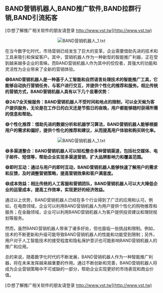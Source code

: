 ## **BAND营销机器人,BAND推广软件,BAND拉群行销,BAND引流拓客**

[😍想了解推广相关软件的朋友请登录 http://www.vst.tw](http://www.vst.tw)

 <center><img src="https://vst.tw/MP4/tuiguang/png/8.png" alt="BAND营销机器人_1.txt"></center>

在当今数字化时代，市场营销已经发生了巨大的变革，企业需要借助先进的技术和工具来吸引和保留客户。其中，营销机器人作为一种新型的智能推广利器，正在受到越来越多企业的青睐。而BAND营销机器人作为其中的佼佼者，其强大的功能和灵活性为企业带来了全新的营销体验。

**😄BAND营销机器人是一种基于人工智能和自然语言处理技术的智能推广工具，它能够自动执行营销任务，与客户进行交互，并提供个性化的推荐和服务。相比传统的营销方式，BAND营销机器人具有以下几个显著优势：**

**😄24/7全天候服务：BAND营销机器人不受时间和地点的限制，可以全天候为客户提供服务，无论是在工作日的白天还是节假日的夜晚，用户都能够随时获得所需的信息和帮助。**

**😄个性化推荐：借助先进的数据分析和机器学习算法，BAND营销机器人能够根据用户的需求和偏好，提供个性化的推荐和建议，从而提高用户体验和购买转化率。**

 <center><img src="https://vst.tw/MP4/tuiguang/png/2.png" alt="BAND营销机器人_1.txt"></center>

**😄多渠道整合：BAND营销机器人可以轻松整合多种营销渠道，包括社交媒体、电子邮件、短信等，帮助企业实现多渠道营销，扩大品牌影响力和覆盖范围。**

**😄即时互动：通过与用户的即时互动，BAND营销机器人能够快速了解用户的需求和反馈，及时调整营销策略，提高营销效果和客户满意度。**

**😄成本效益：相比传统的人工客服和营销团队，BAND营销机器人可以大大降低企业的运营成本，提高工作效率，实现更好的经济效益。**

通过以上优势，BAND营销机器人已经在多个行业得到了广泛的应用和认可。例如，在电商领域，企业可以利用BAND营销机器人为用户提供个性化的购物推荐和服务；在金融领域，企业可以利用BAND营销机器人为客户提供投资建议和理财规划等服务。

然而，虽然BAND营销机器人带来了诸多好处，但也面临一些挑战和限制。例如，技术的不断更新和升级可能导致BAND营销机器人的性能和功能受到限制；另外，用户对于人工智能技术的接受程度和隐私保护意识也可能影响BAND营销机器人的推广和应用。

总的来说，随着数字化时代的不断发展，BAND营销机器人作为一种智能推广利器，将在未来发挥越来越重要的作用。通过不断创新和完善，BAND营销机器人将成为企业营销策略中不可或缺的一部分，帮助企业实现更好的市场表现和商业价值。

[😍想了解推广相关软件的朋友请登录 http://www.vst.tw](http://www.vst.tw)



